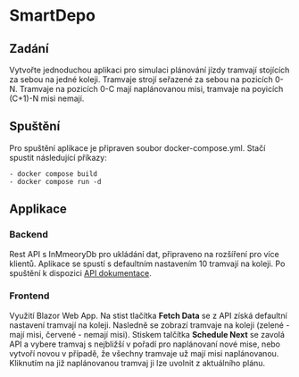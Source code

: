 # SmartDepo

## Zadání
Vytvořte jednoduchou aplikaci pro simulaci plánování jízdy tramvají stojících za sebou na jedné koleji. Tramvaje strojí seřazené za sebou na pozicích 0-N. Tramvaje na pozicích 0-C mají naplánovanou misi, tramvaje na poyicích (C+1)-N misi nemají.

## Spuštění
Pro spuštění aplikace je připraven soubor docker-compose.yml. Stačí spustit následující příkazy:
```
- docker compose build
- docker compose run -d
```

## Applikace
### Backend
Rest API s InMmeoryDb pro ukládání dat, připraveno na rozšíření pro více klientů. Aplikace se spustí s defaultním nastavením 10 tramvají na koleji. Po spuštění k dispozici [API dokumentace](http://localhost:7002/swagger/index.html).

### Frontend
Využití Blazor Web App. Na stist tlačítka **Fetch Data** se z API získá defaultní nastavení tramvají na koleji. Nasledně se zobrazí tramvaje na koleji (zelené - mají misi, červené - nemají misi). Stiskem talčítka **Schedule Next** se zavolá API a vybere tramvaj s nejbližší v pořadí pro naplánovaní nové mise, nebo vytvoří novou v případě, že všechny tramvaje už mají misi naplánovanou. Kliknutím na již naplánovanou tramvaj ji lze uvolnit z aktuálního plánu.


